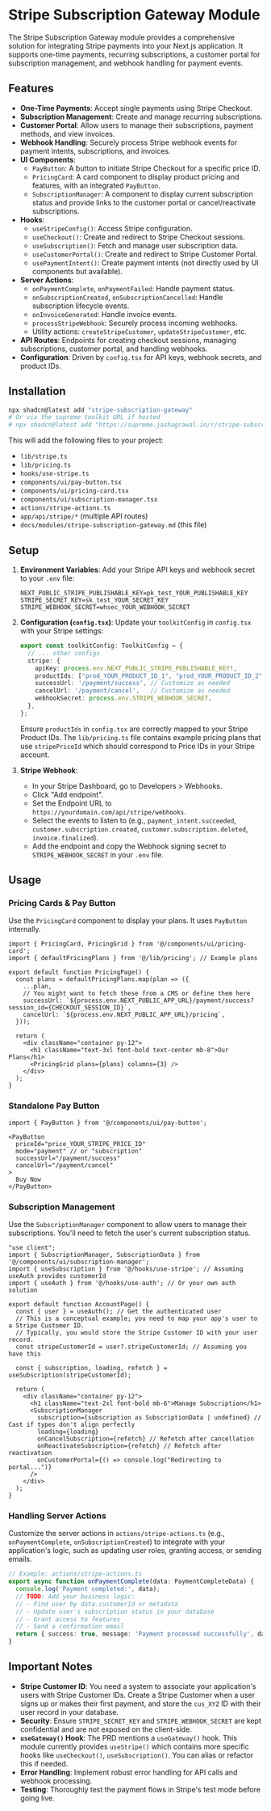 # Stripe Subscription Gateway Module

The Stripe Subscription Gateway module provides a comprehensive solution for integrating Stripe payments into your Next.js application. It supports one-time payments, recurring subscriptions, a customer portal for subscription management, and webhook handling for payment events.

## Features

-   **One-Time Payments**: Accept single payments using Stripe Checkout.
-   **Subscription Management**: Create and manage recurring subscriptions.
-   **Customer Portal**: Allow users to manage their subscriptions, payment methods, and view invoices.
-   **Webhook Handling**: Securely process Stripe webhook events for payment intents, subscriptions, and invoices.
-   **UI Components**:
    -   `PayButton`: A button to initiate Stripe Checkout for a specific price ID.
    -   `PricingCard`: A card component to display product pricing and features, with an integrated `PayButton`.
    -   `SubscriptionManager`: A component to display current subscription status and provide links to the customer portal or cancel/reactivate subscriptions.
-   **Hooks**:
    -   `useStripeConfig()`: Access Stripe configuration.
    -   `useCheckout()`: Create and redirect to Stripe Checkout sessions.
    -   `useSubscription()`: Fetch and manage user subscription data.
    -   `useCustomerPortal()`: Create and redirect to Stripe Customer Portal.
    -   `usePaymentIntent()`: Create payment intents (not directly used by UI components but available).
-   **Server Actions**:
    -   `onPaymentComplete`, `onPaymentFailed`: Handle payment status.
    -   `onSubscriptionCreated`, `onSubscriptionCancelled`: Handle subscription lifecycle events.
    -   `onInvoiceGenerated`: Handle invoice events.
    -   `processStripeWebhook`: Securely process incoming webhooks.
    -   Utility actions: `createStripeCustomer`, `updateStripeCustomer`, etc.
-   **API Routes**: Endpoints for creating checkout sessions, managing subscriptions, customer portal, and handling webhooks.
-   **Configuration**: Driven by `config.tsx` for API keys, webhook secrets, and product IDs.

## Installation

```bash
npx shadcn@latest add "stripe-subscription-gateway"
# Or via the supreme toolkit URL if hosted
# npx shadcn@latest add "https://supreme.jashagrawal.in/r/stripe-subscription-gateway.json"
```

This will add the following files to your project:

-   `lib/stripe.ts`
-   `lib/pricing.ts`
-   `hooks/use-stripe.ts`
-   `components/ui/pay-button.tsx`
-   `components/ui/pricing-card.tsx`
-   `components/ui/subscription-manager.tsx`
-   `actions/stripe-actions.ts`
-   `app/api/stripe/*` (multiple API routes)
-   `docs/modules/stripe-subscription-gateway.md` (this file)

## Setup

1.  **Environment Variables**: Add your Stripe API keys and webhook secret to your `.env` file:
    ```env
    NEXT_PUBLIC_STRIPE_PUBLISHABLE_KEY=pk_test_YOUR_PUBLISHABLE_KEY
    STRIPE_SECRET_KEY=sk_test_YOUR_SECRET_KEY
    STRIPE_WEBHOOK_SECRET=whsec_YOUR_WEBHOOK_SECRET
    ```

2.  **Configuration (`config.tsx`)**: Update your `toolkitConfig` in `config.tsx` with your Stripe settings:
    ```ts
    export const toolkitConfig: ToolkitConfig = {
      // ... other configs
      stripe: {
        apiKey: process.env.NEXT_PUBLIC_STRIPE_PUBLISHABLE_KEY!,
        productIds: ["prod_YOUR_PRODUCT_ID_1", "prod_YOUR_PRODUCT_ID_2"], // Add your Stripe Product IDs
        successUrl: '/payment/success', // Customize as needed
        cancelUrl: '/payment/cancel',   // Customize as needed
        webhookSecret: process.env.STRIPE_WEBHOOK_SECRET,
      },
    };
    ```
    Ensure `productIds` in `config.tsx` are correctly mapped to your Stripe Product IDs. The `lib/pricing.ts` file contains example pricing plans that use `stripePriceId` which should correspond to Price IDs in your Stripe account.

3.  **Stripe Webhook**:
    -   In your Stripe Dashboard, go to Developers > Webhooks.
    -   Click "Add endpoint".
    -   Set the Endpoint URL to `https://yourdomain.com/api/stripe/webhooks`.
    -   Select the events to listen to (e.g., `payment_intent.succeeded`, `customer.subscription.created`, `customer.subscription.deleted`, `invoice.finalized`).
    -   Add the endpoint and copy the Webhook signing secret to `STRIPE_WEBHOOK_SECRET` in your `.env` file.

## Usage

### Pricing Cards & Pay Button

Use the `PricingCard` component to display your plans. It uses `PayButton` internally.

```tsx
import { PricingCard, PricingGrid } from '@/components/ui/pricing-card';
import { defaultPricingPlans } from '@/lib/pricing'; // Example plans

export default function PricingPage() {
  const plans = defaultPricingPlans.map(plan => ({
    ...plan,
    // You might want to fetch these from a CMS or define them here
    successUrl: `${process.env.NEXT_PUBLIC_APP_URL}/payment/success?session_id={CHECKOUT_SESSION_ID}`,
    cancelUrl: `${process.env.NEXT_PUBLIC_APP_URL}/pricing`,
  }));

  return (
    <div className="container py-12">
      <h1 className="text-3xl font-bold text-center mb-8">Our Plans</h1>
      <PricingGrid plans={plans} columns={3} />
    </div>
  );
}
```

### Standalone Pay Button

```tsx
import { PayButton } from '@/components/ui/pay-button';

<PayButton
  priceId="price_YOUR_STRIPE_PRICE_ID"
  mode="payment" // or "subscription"
  successUrl="/payment/success"
  cancelUrl="/payment/cancel"
>
  Buy Now
</PayButton>
```

### Subscription Management

Use the `SubscriptionManager` component to allow users to manage their subscriptions. You'll need to fetch the user's current subscription status.

```tsx
"use client";
import { SubscriptionManager, SubscriptionData } from '@/components/ui/subscription-manager';
import { useSubscription } from '@/hooks/use-stripe'; // Assuming useAuth provides customerId
import { useAuth } from '@/hooks/use-auth'; // Or your own auth solution

export default function AccountPage() {
  const { user } = useAuth(); // Get the authenticated user
  // This is a conceptual example; you need to map your app's user to a Stripe Customer ID.
  // Typically, you would store the Stripe Customer ID with your user record.
  const stripeCustomerId = user?.stripeCustomerId; // Assuming you have this

  const { subscription, loading, refetch } = useSubscription(stripeCustomerId);

  return (
    <div className="container py-12">
      <h1 className="text-2xl font-bold mb-6">Manage Subscription</h1>
      <SubscriptionManager
        subscription={subscription as SubscriptionData | undefined} // Cast if types don't align perfectly
        loading={loading}
        onCancelSubscription={refetch} // Refetch after cancellation
        onReactivateSubscription={refetch} // Refetch after reactivation
        onCustomerPortal={() => console.log("Redirecting to portal...")}
      />
    </div>
  );
}
```

### Handling Server Actions

Customize the server actions in `actions/stripe-actions.ts` (e.g., `onPaymentComplete`, `onSubscriptionCreated`) to integrate with your application's logic, such as updating user roles, granting access, or sending emails.

```typescript
// Example: actions/stripe-actions.ts
export async function onPaymentComplete(data: PaymentCompleteData) {
  console.log('Payment completed:', data);
  // TODO: Add your business logic:
  // - Find user by data.customerId or metadata
  // - Update user's subscription status in your database
  // - Grant access to features
  // - Send a confirmation email
  return { success: true, message: 'Payment processed successfully', data };
}
```

## Important Notes

-   **Stripe Customer ID**: You need a system to associate your application's users with Stripe Customer IDs. Create a Stripe Customer when a user signs up or makes their first payment, and store the `cus_XYZ` ID with their user record in your database.
-   **Security**: Ensure `STRIPE_SECRET_KEY` and `STRIPE_WEBHOOK_SECRET` are kept confidential and are not exposed on the client-side.
-   **`useGateway()` Hook**: The PRD mentions a `useGateway()` hook. This module currently provides `useStripe()` which contains more specific hooks like `useCheckout()`, `useSubscription()`. You can alias or refactor this if needed.
-   **Error Handling**: Implement robust error handling for API calls and webhook processing.
-   **Testing**: Thoroughly test the payment flows in Stripe's test mode before going live.
```
